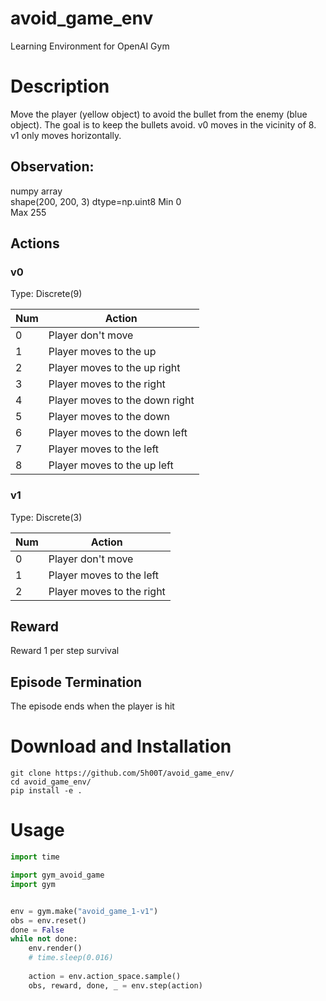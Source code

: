 # avoid_game_env
Learning Environment for OpenAI Gym

# Description
Move the player (yellow object) to avoid the bullet from the enemy (blue object). The goal is to keep the bullets avoid.
v0 moves in the vicinity of 8. v1 only moves horizontally.

## Observation: 
numpy array  
    shape(200, 200, 3) dtype=np.uint8
    Min 0  
    Max 255

## Actions
### v0
Type: Discrete(9) 

| Num | Action |
----|----
| 0 | Player don't move |
| 1 | Player moves to the up |
| 2 | Player moves to the up right |
| 3 | Player moves to the right |
| 4 | Player moves to the down right |
| 5 | Player moves to the down |
| 6 | Player moves to the down left |
| 7 | Player moves to the left |
| 8 | Player moves to the up left |

### v1
Type: Discrete(3)

| Num | Action |
----|----
| 0 | Player don't move |
| 1 | Player moves to the left |
| 2 | Player moves to the right |

## Reward
Reward 1 per step survival

## Episode Termination
The episode ends when the player is hit

# Download and Installation
```
git clone https://github.com/5h00T/avoid_game_env/
cd avoid_game_env/
pip install -e .
```

# Usage
```Python
import time

import gym_avoid_game
import gym


env = gym.make("avoid_game_1-v1")
obs = env.reset()
done = False
while not done:
    env.render()
    # time.sleep(0.016)
    
    action = env.action_space.sample()
    obs, reward, done, _ = env.step(action)
```
